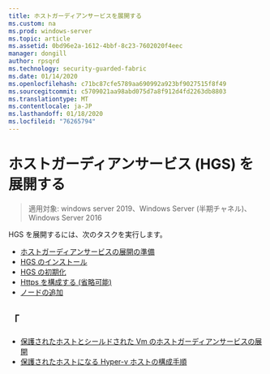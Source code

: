 ```yaml
---
title: ホストガーディアンサービスを展開する
ms.custom: na
ms.prod: windows-server
ms.topic: article
ms.assetid: 0bd96e2a-1612-4bbf-8c23-7602020f4eec
manager: dongill
author: rpsqrd
ms.technology: security-guarded-fabric
ms.date: 01/14/2020
ms.openlocfilehash: c71bc87cfe5789aa690992a923bf9027515f8f49
ms.sourcegitcommit: c5709021aa98abd075d7a8f912d4fd2263db8803
ms.translationtype: MT
ms.contentlocale: ja-JP
ms.lasthandoff: 01/18/2020
ms.locfileid: "76265794"
---
```

# <a name="deploy-the-host-guardian-service-hgs"></a>ホストガーディアンサービス (HGS) を展開する

>適用対象: windows server 2019、Windows Server (半期チャネル)、Windows Server 2016


HGS を展開するには、次のタスクを実行します。

- [ホストガーディアンサービスの展開の準備](guarded-fabric-prepare-for-hgs.md)
- [HGS のインストール](guarded-fabric-choose-where-to-install-hgs.md)
- [HGS の初期化](guarded-fabric-initialize-hgs.md)
- [Https を構成する (省略可能)](guarded-fabric-configure-hgs-https.md)
- [ノードの追加](guarded-fabric-configure-additional-hgs-nodes.md)

## <a name="see-also"></a>「

- [保護されたホストとシールドされた Vm のホストガーディアンサービスの展開](guarded-fabric-deploying-hgs-overview.md)
- [保護されたホストになる Hyper-v ホストの構成手順](guarded-fabric-configure-hgs-with-authorized-hyper-v-hosts.md)
